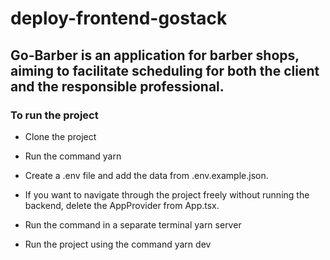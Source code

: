 # deploy-frontend-gostack
## Go-Barber is an application for barber shops, aiming to facilitate scheduling for both the client and the responsible professional.

### To run the project
* Clone the project

* Run the command yarn

* Create a .env file and add the data from .env.example.json.

* If you want to navigate through the project freely without running the backend, delete the AppProvider from App.tsx.

* Run the command in a separate terminal yarn server

* Run the project using the command yarn dev
